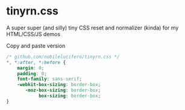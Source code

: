 tinyrn.css
=========

A super super (and silly) tiny CSS reset and normalizer (kinda) for my HTML/CSS/JS demos

Copy and paste version

```css
/* github.com/nobilelucifero/tinyrn.css */ 
*, *:after, *:before {
    margin: 0;
    padding: 0;
    font-family: sans-serif;
    -webkit-box-sizing: border-box;
       -moz-box-sizing: border-box;
            box-sizing: border-box;
}
```
